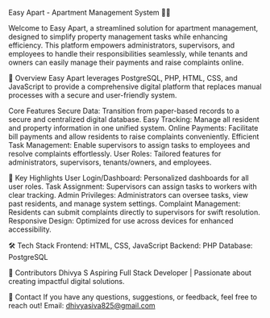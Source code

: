 Easy Apart - Apartment Management System 🏢✨

Welcome to Easy Apart, a streamlined solution for apartment management, designed to simplify property management tasks while enhancing efficiency. This platform empowers administrators, supervisors, and employees to handle their responsibilities seamlessly, while tenants and owners can easily manage their payments and raise complaints online.

📖 Overview
Easy Apart leverages PostgreSQL, PHP, HTML, CSS, and JavaScript to provide a comprehensive digital platform that replaces manual processes with a secure and user-friendly system.

Core Features
Secure Data: Transition from paper-based records to a secure and centralized digital database.
Easy Tracking: Manage all resident and property information in one unified system.
Online Payments: Facilitate bill payments and allow residents to raise complaints conveniently.
Efficient Task Management: Enable supervisors to assign tasks to employees and resolve complaints effortlessly.
User Roles: Tailored features for administrators, supervisors, tenants/owners, and employees.

🚀 Key Highlights
User Login/Dashboard: Personalized dashboards for all user roles.
Task Assignment: Supervisors can assign tasks to workers with clear tracking.
Admin Privileges: Administrators can oversee tasks, view past residents, and manage system settings.
Complaint Management: Residents can submit complaints directly to supervisors for swift resolution.
Responsive Design: Optimized for use across devices for enhanced accessibility.

🛠️ Tech Stack
Frontend: HTML, CSS, JavaScript
Backend: PHP
Database: PostgreSQL
  


👥 Contributors
Dhivya S
Aspiring Full Stack Developer | Passionate about creating impactful digital solutions.

📧 Contact
If you have any questions, suggestions, or feedback, feel free to reach out!
Email: dhivyasiva825@gmail.com
